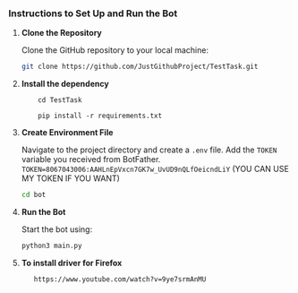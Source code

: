 ### Instructions to Set Up and Run the Bot

1. **Clone the Repository**

    Clone the GitHub repository to your local machine:

    ```bash
    git clone https://github.com/JustGithubProject/TestTask.git
    ```

2. **Install the dependency**
    ```
        cd TestTask
    ```

    ```
        pip install -r requirements.txt
    ```

2. **Create Environment File**

    Navigate to the project directory and create a `.env` file. Add the `TOKEN` variable you received from BotFather.
    `TOKEN=8067043006:AAHLnEpVxcn7GK7w_UvUD9nQLfOeicndLiY` (YOU CAN USE MY TOKEN IF YOU WANT)

    ```bash
    cd bot
    ```

3. **Run the Bot**

    Start the bot using:

    ```bash
    python3 main.py
    ```

4. **To install driver for Firefox**
    ```
       https://www.youtube.com/watch?v=9ye7srmAnMU
    ```
